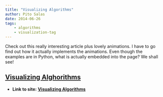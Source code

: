 ```yaml
---
title: "Visualizing Algorithms"
author: Pito Salas
date: 2014-06-26
tags:
    - algorithms
    - visualization-tag
---
```




Check out this really interesting article plus lovely animations. I have to go
find out how it actually implements the animations. Even though the examples
are in Python, what is actually embedded into the page? We shall see!

## [Visualizing Alghorithms](<http://bost.ocks.org/mike/algorithms/>)


* **Link to site:** **[Visualizing Algorithms](None)**
